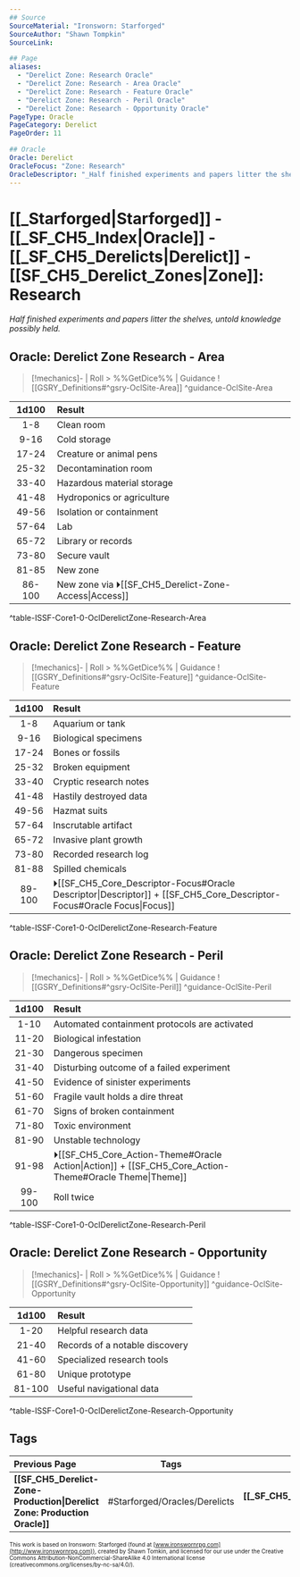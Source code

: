 ```yaml
---
## Source
SourceMaterial: "Ironsworn: Starforged"
SourceAuthor: "Shawn Tompkin"
SourceLink: 

## Page
aliases:
  - "Derelict Zone: Research Oracle"
  - "Derelict Zone: Research - Area Oracle"
  - "Derelict Zone: Research - Feature Oracle"
  - "Derelict Zone: Research - Peril Oracle"
  - "Derelict Zone: Research - Opportunity Oracle"
PageType: Oracle
PageCategory: Derelict
PageOrder: 11

## Oracle
Oracle: Derelict
OracleFocus: "Zone: Research"
OracleDescriptor: "_Half finished experiments and papers litter the shelves, untold knowledge possibly held._"
---
```

# [[_Starforged|Starforged]] - [[_SF_CH5_Index|Oracle]] - [[_SF_CH5_Derelicts|Derelict]] - [[SF_CH5_Derelict_Zones|Zone]]: Research
_Half finished experiments and papers litter the shelves, untold knowledge possibly held._

## Oracle: Derelict Zone Research - Area
> [!mechanics]- | Roll > %%GetDice%% | Guidance
> ![[GSRY_Definitions#^gsry-OclSite-Area]] ^guidance-OclSite-Area

| 1d100 | Result |
|:---:|:--- |
| 1-8 | Clean room |
| 9-16 | Cold storage |
| 17-24 | Creature or animal pens |
| 25-32 | Decontamination room |
| 33-40 | Hazardous material storage |
| 41-48 | Hydroponics or agriculture |
| 49-56 | Isolation or containment |
| 57-64 | Lab |
| 65-72 | Library or records |
| 73-80 | Secure vault |
| 81-85 | New zone |
| 86-100 | New zone via ⏵[[SF_CH5_Derelict-Zone-Access\|Access]] |
^table-ISSF-Core1-0-OclDerelictZone-Research-Area

## Oracle: Derelict Zone Research - Feature
> [!mechanics]- | Roll > %%GetDice%% | Guidance
> ![[GSRY_Definitions#^gsry-OclSite-Feature]] ^guidance-OclSite-Feature

| 1d100 | Result |
|:---:|:--- |
| 1-8 | Aquarium or tank |
| 9-16 | Biological specimens |
| 17-24 | Bones or fossils |
| 25-32 | Broken equipment |
| 33-40 | Cryptic research notes |
| 41-48 | Hastily destroyed data |
| 49-56 | Hazmat suits |
| 57-64 | Inscrutable artifact |
| 65-72 | Invasive plant growth |
| 73-80 | Recorded research log |
| 81-88 | Spilled chemicals |
| 89-100 | ⏵[[SF_CH5_Core_Descriptor-Focus#Oracle Descriptor\|Descriptor]] + [[SF_CH5_Core_Descriptor-Focus#Oracle Focus\|Focus]] |
^table-ISSF-Core1-0-OclDerelictZone-Research-Feature

## Oracle: Derelict Zone Research - Peril
> [!mechanics]- | Roll > %%GetDice%% | Guidance
> ![[GSRY_Definitions#^gsry-OclSite-Peril]] ^guidance-OclSite-Peril

| 1d100 | Result |
|:---:|:--- |
| 1-10 | Automated containment protocols are activated |
| 11-20 | Biological infestation |
| 21-30 | Dangerous specimen |
| 31-40 | Disturbing outcome of a failed experiment |
| 41-50 | Evidence of sinister experiments |
| 51-60 | Fragile vault holds a dire threat |
| 61-70 | Signs of broken containment |
| 71-80 | Toxic environment |
| 81-90 | Unstable technology |
| 91-98 | ⏵[[SF_CH5_Core_Action-Theme#Oracle Action\|Action]] + [[SF_CH5_Core_Action-Theme#Oracle Theme\|Theme]] |
| 99-100 | Roll twice |
^table-ISSF-Core1-0-OclDerelictZone-Research-Peril

## Oracle: Derelict Zone Research - Opportunity
> [!mechanics]- | Roll > %%GetDice%% | Guidance
> ![[GSRY_Definitions#^gsry-OclSite-Opportunity]] ^guidance-OclSite-Opportunity

| 1d100 | Result |
|:---:|:--- |
| 1-20 | Helpful research data |
| 21-40 | Records of a notable discovery |
| 41-60 | Specialized research tools |
| 61-80 | Unique prototype |
| 81-100 | Useful navigational data |
^table-ISSF-Core1-0-OclDerelictZone-Research-Opportunity

## Tags
| Previous Page | Tags | Next Section |
|:--- |:---:| ---:|
| **[[SF_CH5_Derelict-Zone-Production\|Derelict Zone: Production Oracle]]** | #Starforged/Oracles/Derelicts | **[[_SF_CH5_PrecursorVaults\|Precursor Vaults Oracle]]** |

<font size=-2>This work is based on Ironsworn: Starforged (found at [www.ironswornrpg.com](http://www.ironswornrpg.com)), created by Shawn Tomkin, and licensed for our use under the Creative Commons Attribution-NonCommercial-ShareAlike 4.0 International license  (creativecommons.org/licenses/by-nc-sa/4.0/).</font>